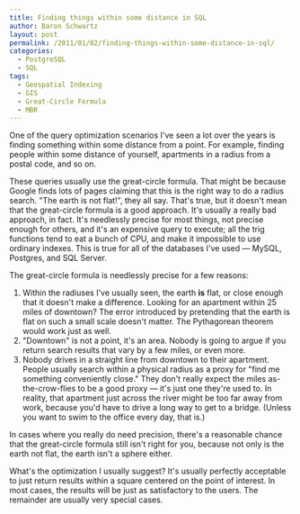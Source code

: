 ```yaml
---
title: Finding things within some distance in SQL
author: Baron Schwartz
layout: post
permalink: /2011/01/02/finding-things-within-some-distance-in-sql/
categories:
  - PostgreSQL
  - SQL
tags:
  - Geospatial Indexing
  - GIS
  - Great-Circle Formula
  - MBR
---
```

One of the query optimization scenarios I've seen a lot over the years is finding something within some distance from a point. For example, finding people within some distance of yourself, apartments in a radius from a postal code, and so on.

These queries usually use the great-circle formula. That might be because Google finds lots of pages claiming that this is the right way to do a radius search. "The earth is not flat!", they all say. That's true, but it doesn't mean that the great-circle formula is a good approach. It's usually a really bad approach, in fact. It's needlessly precise for most things, not precise enough for others, and it's an expensive query to execute; all the trig functions tend to eat a bunch of CPU, and make it impossible to use ordinary indexes. This is true for all of the databases I've used &#8212; MySQL, Postgres, and SQL Server.

The great-circle formula is needlessly precise for a few reasons:

1.  Within the radiuses I've usually seen, the earth **is** flat, or close enough that it doesn't make a difference. Looking for an apartment within 25 miles of downtown? The error introduced by pretending that the earth is flat on such a small scale doesn't matter. The Pythagorean theorem would work just as well.
2.  "Downtown" is not a point, it's an area. Nobody is going to argue if you return search results that vary by a few miles, or even more.
3.  Nobody drives in a straight line from downtown to their apartment. People usually search within a physical radius as a proxy for "find me something conveniently close." They don't really expect the miles as-the-crow-flies to be a good proxy &#8212; it's just one they're used to. In reality, that apartment just across the river might be too far away from work, because you'd have to drive a long way to get to a bridge. (Unless you want to swim to the office every day, that is.)

In cases where you really do need precision, there's a reasonable chance that the great-circle formula still isn't right for you, because not only is the earth not flat, the earth isn't a sphere either.

What's the optimization I usually suggest? It's usually perfectly acceptable to just return results within a square centered on the point of interest. In most cases, the results will be just as satisfactory to the users. The remainder are usually very special cases.
